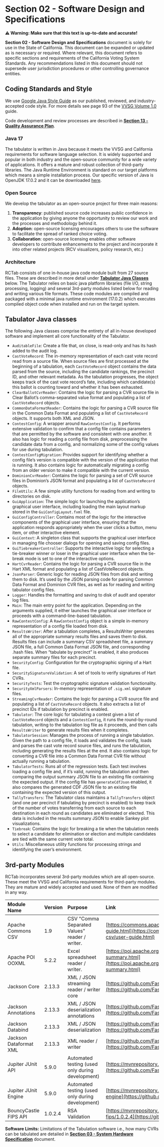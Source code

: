 # Section 02 - Software Design and Specifications

**⚠️ Warning: Make sure that this text is up-to-date and accurate!**

**Section 02 - Software Design and Specifications** document is solely for use in the State of California. This document can be expanded or updated as is necessary or required. Where relevant, this document refers to specific sections and requirements of the California Voting System Standards. Any recommendations listed in this document should not supersede user jurisdiction procedures or other controlling governance entities.

## Coding Standards and Style

We use [Google Java Style Guide](https://google.github.io/styleguide/javaguide.html) as our published, reviewed, and industry-accepted code style. For more details see page 93 of the [VVSG Volume 1.0](https://www.eac.gov/sites/default/files/eac_assets/1/28/VVSG.1.0_Volume_1.PDF) guide.

Code development and review processes are described in [**Section 13 - Quality Assurance Plan**](quality_assurance_plan.md).

### Java 17
The tabulator is written in Java because it meets the VVSG and California requirements for software language selection. It is widely supported and popular in both industry and the open-source community for a wide variety of applications. It offers a mature and robust collection of third-party libraries. The Java Runtime Environment is standard on our target platforms which means a simple installation process. Our specific version of Java is OpenJDK 17.0.2 and it can be downloaded [here](https://jdk.java.net/archive/).

### Open Source
We develop the tabulator as an open-source project for three main reasons:

1.  **Transparency**: published source code increases public confidence in the application by giving anyone the opportunity to review our work and the processes and methodology behind it.
2.  **Adoption**: open-source licensing encourages others to use the software to facilitate the spread of ranked choice voting.
3.  **Collaboration**: open-source licensing enables other software developers to contribute enhancements to the project and incorporate it into other related projects (RCV visualizers, policy research, etc.)

### Architecture
RCTab consists of one in-house java code module built from 27 source files. These are described in more detail under [**Tabulator Java Classes**](#tabulator-java-classes) below. The Tabulator relies on basic java platform libraries (file I/O, string processing, logging) and several 3rd-party modules listed below for reading and writing various file formats. These code modules are compiled and packaged with a minimal java runtime environment (17.0.2) which executes compiled object code when installed and run on the target system.

## Tabulator Java classes
The following Java classes comprise the entirety of all in-house developed software and implement all core functionality of the Tabulator.

-   `AuditableFile`: Create a file that, on close, is read-only and has its hash added to the audit log.
-   `CastVoteRecord`: The in-memory representation of each cast vote record read from a source file. When source files are first processed at the beginning of a tabulation, each `CastVoteRecord` object contains the data parsed from the source, including the candidate rankings, the precinct ID, and other relevant metadata. As the tabulation progresses, the object keeps track of the cast vote record’s fate, including which candidate(s) this ballot is counting toward and whether it has been exhausted.
-   `ClearBallotCvrReader`: Contains the logic for parsing a CVR source file in Clear Ballot’s comma-separated value format and populating a list of `CastVoteRecord` objects.
-   `CommonDataFormatReader`: Contains the logic for parsing a CVR source file in the Common Data Format and populating a list of `CastVoteRecord` objects. It supports both XML and JSON.
-   `ContestConfig`: A wrapper around `RawContestConfig`. It performs extensive validation to confirm that a config file contains parameters that are permitted by the software and consistent with one another. It also has logic for reading a config file from disk, preprocessing the candidate data from a config, and normalizing some of the config values for use during tabulation.
-   `ContestConfigMigration`: Provides support for identifying whether a config file’s version is compatible with the version of the application that is running. It also contains logic for automatically migrating a config from an older version to make it compatible with the current version.
-   `DominionCvrReader`: Contains the logic for parsing a set of CVR source files in Dominion’s JSON format and populating a list of `CastVoteRecord` objects.
-   `FileUtils`: A few simple utility functions for reading from and writing to directories on disk.
-   `GuiApplication`: The simple logic for launching the application’s graphical user interface, including loading the main layout markup stored in the `GuiConfigLayout.fxml` file.
-   `GuiConfigController`: Contains most of the logic for the interactive components of the graphical user interface, ensuring that the application responds appropriately when the user clicks a button, menu item, or other interactive element.
-   `GuiContext`: A singleton class that supports the graphical user interface in managing file chooser dialogs for opening and saving config files.
-   `GuiTiebreakerController`: Supports the interactive logic for selecting a tie-breaker winner or loser in the graphical user interface when the tie-break mode is set to one of the interactive options.
-   `HartCvrReader`: Contains the logic for parsing a CVR source file in the Hart XML format and populating a list of CastVoteRecord objects.
-   `JsonParser`: Generic logic for reading JSON files from disk and writing them to disk. It’s used by the JSON parsing code for parsing Common Data Format and Dominion CVR files, as well as for reading and writing tabulator config files.
-   `Logger`: Handles the formatting and saving to disk of audit and operator log files.
-   `Main`: The main entry point for the application. Depending on the arguments supplied, it either launches the graphical user interface or proceeds with a command-line-based tabulation.
-   `RawContestConfig`: A `RawContestConfig` object is a simple in-memory representation of a config file loaded from disk.
-   `ResultsWriter`: After a tabulation completes, a ResultsWriter generates all of the appropriate summary results files and saves them to disk. Results files can include a summary CSV spreadsheet file, a summary JSON file, a full Common Data Format JSON file, and corresponding .hash files. When “tabulate by precinct” is enabled, it also produces separate summary files for each precinct.
-   `SecurityConfig`: Configuration for the cryptographic signing of a Hart file.
-   `SecuritySignatureValidation`: A set of tools to verify signatures of Hart CVRs.
-   `SecurityTests`: Test the cryptographic signature validation functionality.
-   `SecurityXmlParsers`: In-memory representation of `.sig.xml` signature files.
-   `StreamingCvrReader`: Contains the logic for parsing a CVR source file and populating a list of `CastVoteRecord` objects. It also extracts a list of precinct IDs if tabulation by precinct is enabled.
-   `Tabulator`: The core logic for tabulating a contest given a list of `CastVoteRecord` objects and a `ContestConfig`, it runs the round-by-round tabulation, writing to the tabulation log file as it proceeds, and then calls `ResultsWriter` to generate results files when it completes.
-   `TabulatorSession`: Manages the process of running a single tabulation. Given the path to a config file, it loads and validates the config, loads and parses the cast vote record source files, and runs the tabulation, including generating the results files at the end. It also contains logic for converting a CVR file into a Common Data Format CVR file without actually running a tabulation.
-   `TabulatorTests`: Runs all of the regression tests. Each test involves loading a config file and, if it’s valid, running the tabulation and then comparing the output summary JSON file to an existing file containing the expected output. If the config file has `generateCdfJson` enabled, it also compares the generated CDF JSON file to an existing file containing the expected version of this output.
-   `TallyTransfers`: The Tabulator class maintains a `TallyTransfers` object (and one per precinct if tabulating by precinct is enabled) to keep track of the number of votes transferring from each source to each destination in each round as candidates are eliminated or elected. This data is included in the results summary JSON to enable Sankey plot visualizations.
-   `Tiebreak`: Contains the logic for breaking a tie when the tabulation needs to select a candidate for elimination or election and multiple candidates are tied with the same current vote total.
-   `Utils`: Miscellaneous utility functions for processing strings and identifying the user’s environment.

## 3rd-party Modules
RCTab incorporates several 3rd-party modules which are all open-source. These meet the VVSG and California requirements for third-party modules. They are mature and widely accepted and used.  None of them are modified in any way.

| Module Name            | Version  | Purpose                                          | Link                                                                                                                                                         |
|:-----------------------|:---------|:-------------------------------------------------|:-------------------------------------------------------------------------------------------------------------------------------------------------------------|
| Apache Commons CSV     | 1.9      | CSV "Comma Separated Values" reader / writer.    | [https://commons.apache.org/proper/commons-csv/user-guide.html](https://commons.apache.org/proper/commons-csv/user-guide.html)                               |
| Apache POI OOXML       | 5.2.2    | Excel spreadsheet reader / writer.               | [https://poi.apache.org/apidocs/dev/org/apache/poi/ooxml/package-summary.html](https://poi.apache.org/apidocs/dev/org/apache/poi/ooxml/package-summary.html) |
| Jackson Core           | 2.13.3   | XML / JSON streaming reader / writer core        | [https://github.com/FasterXML/jackson-core](https://github.com/FasterXML/jackson-core)                                                                       |
| Jackson Annotations    | 2.13.3   | XML / JSON deserialization annotations           | [https://github.com/FasterXML/jackson-annotations](https://github.com/FasterXML/jackson-annotations)                                                         |
| Jackson Databind       | 2.13.3   | XML / JSON deserialization                       | [https://github.com/FasterXML/jackson-databind](https://github.com/FasterXML/jackson-databind)                                                               |
| Jackson Dataformat XML | 2.13.3   | XML reader / writer                              | [https://github.com/FasterXML/jackson-dataformat-xml](https://github.com/FasterXML/jackson-databind)                                                         |
| Jupiter JUnit API      | 5.9.0    | Automated testing (used only during development) | [https://mvnrepository.com/artifact/org.junit.jupiter/junit-jupiter-api](https://github.com/FasterXML/jackson-databind)                                      |
| Jupiter JUnit Engine   | 5.9.0    | Automated testing (used only during development) | [https://mvnrepository.com/artifact/org.junit.jupiter/junit-jupiter-engine](https://github.com/FasterXML/jackson-databind)                                   |
| BouncyCastle FIPS API  | 1.0.2.4  | RSA Validation                                   | [https://mvnrepository.com/artifact/org.bouncycastle/bc-fips/1.0.2.4](https://github.com/FasterXML/jackson-databind)                                         |

**Software Limits:**
Limitations of the Tabulation software i.e., how many CVRs can be tabulated are detailed in [**Section 03 - System Hardware Specification**](system_hardware_specification.md) document. 
